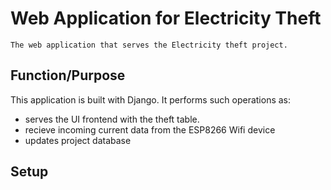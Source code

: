 # Web Application for Electricity Theft

	The web application that serves the Electricity theft project.


## Function/Purpose

This application is built with Django.
It performs such operations as:
* serves the UI frontend with the theft table.
* recieve incoming current data from the ESP8266 Wifi device
* updates project database



## Setup

